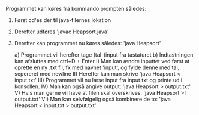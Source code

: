 Programmet kan køres fra kommando prompten således:

1) Først cd'es der til java-filernes lokation

2) Derefter udføres 'javac Heapsort.java'

3) Derefter kan programmet nu køres således: 'java Heapsort'

    a) Programmet vil herefter tage (tal-)input fra tastaturet
    b) Indtastningen kan afsluttes med ctrl+D + Enter
      I) Man kan ændre inputtet ved først at oprette en ny .txt fil, fx med navnet 'input', og fylde denne med tal, sepereret med newline
      II) Herefter kan man skrive 'java Heapsort < input.txt'
      III) Programmet vil nu læse input fra input.txt og printe ud i konsollen.
      IV) Man kan også angive output: 'java Heapsort > output.txt'
      V) Hvis man gerne vil have at filen skal overskrives: 'java Heapsort >! output.txt'
      VI) Man kan selvfølgelig også kombinere de to: 'java Heapsort < input.txt > output.txt'

